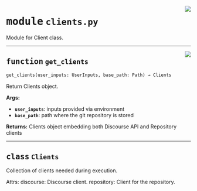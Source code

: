 <!-- markdownlint-disable -->

<a href="../src/clients.py#L0"><img align="right" style="float:right;" src="https://img.shields.io/badge/-source-cccccc?style=flat-square"></a>

# <kbd>module</kbd> `clients.py`
Module for Client class. 


---

<a href="../src/clients.py#L27"><img align="right" style="float:right;" src="https://img.shields.io/badge/-source-cccccc?style=flat-square"></a>

## <kbd>function</kbd> `get_clients`

```python
get_clients(user_inputs: UserInputs, base_path: Path) → Clients
```

Return Clients object. 



**Args:**
 
 - <b>`user_inputs`</b>:  inputs provided via environment 
 - <b>`base_path`</b>:  path where the git repository is stored 



**Returns:**
 Clients object embedding both Discourse API and Repository clients 


---

## <kbd>class</kbd> `Clients`
Collection of clients needed during execution. 

Attrs:  discourse: Discourse client.  repository: Client for the repository. 





